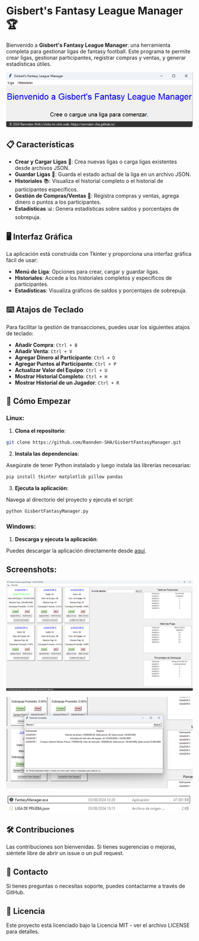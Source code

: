 # Gisbert's Fantasy League Manager 🏆

Bienvenido a **Gisbert's Fantasy League Manager**: una herramienta completa para gestionar ligas de fantasy football. Este programa te permite crear ligas, gestionar participantes, registrar compras y ventas, y generar estadísticas útiles.

![INTRO](https://github.com/Rannden-SHA/GisbertFantasyManager/blob/main/Screenshots/Intro_screen.png)

## 📋 Características

- **Crear y Cargar Ligas** 🏈: Crea nuevas ligas o carga ligas existentes desde archivos JSON.
- **Guardar Ligas** 💾: Guarda el estado actual de la liga en un archivo JSON.
- **Historiales** 📚: Visualiza el historial completo o el historial de participantes específicos.
- **Gestión de Compras/Ventas** 💸: Registra compras y ventas, agrega dinero o puntos a los participantes.
- **Estadísticas** 📊: Genera estadísticas sobre saldos y porcentajes de sobrepuja.

## 🖥️ Interfaz Gráfica

La aplicación está construida con Tkinter y proporciona una interfaz gráfica fácil de usar:

- **Menú de Liga**: Opciones para crear, cargar y guardar ligas.
- **Historiales**: Accede a los historiales completos y específicos de participantes.
- **Estadísticas**: Visualiza gráficos de saldos y porcentajes de sobrepuja.

## ⌨️ Atajos de Teclado

Para facilitar la gestión de transacciones, puedes usar los siguientes atajos de teclado:

- **Añadir Compra**: `Ctrl + B`
- **Añadir Venta**: `Ctrl + V`
- **Agregar Dinero al Participante**: `Ctrl + D`
- **Agregar Puntos al Participante**: `Ctrl + P`
- **Actualizar Valor del Equipo**: `Ctrl + U`
- **Mostrar Historial Completo**: `Ctrl + H`
- **Mostrar Historial de un Jugador**: `Ctrl + R`

## 🚀 Cómo Empezar

### Linux:

   1. **Clona el repositorio**:

   ```bash
   git clone https://github.com/Rannden-SHA/GisbertFantasyManager.git
   ```
   2. **Instala las dependencias**:

  Asegúrate de tener Python instalado y luego instala las librerías necesarias:

   ```bash
   pip install tkinter matplotlib pillow pandas
   ```
   3. **Ejecuta la aplicación**:

   Navega al directorio del proyecto y ejecuta el script:

   ```bash
   python GisbertFantasyManager.py
   ```

### Windows:

1. **Descarga y ejecuta la aplicación**:

Puedes descargar la aplicación directamente desde [aquí](https://www.dropbox.com/scl/fi/6zbkymfteteaxcfspws1i/GisbertFantasyManager.exe?rlkey=7wsfvv4mxj8k6nf8h9zjfokth&st=97nliqfs&dl=0).

## Screenshots:

![MAIN](https://github.com/Rannden-SHA/GisbertFantasyManager/blob/main/Screenshots/Main_Screen.png)

![HISTORY](https://github.com/Rannden-SHA/GisbertFantasyManager/blob/main/Screenshots/Historial_Screen.png)

![FILES](https://github.com/Rannden-SHA/GisbertFantasyManager/blob/main/Screenshots/Archivos_Screen.png)

## 🛠️ Contribuciones

Las contribuciones son bienvenidas. Si tienes sugerencias o mejoras, siéntete libre de abrir un issue o un pull request.

## 💬 Contacto

Si tienes preguntas o necesitas soporte, puedes contactarme a través de GitHub.

## 📝 Licencia

Este proyecto está licenciado bajo la Licencia MIT - ver el archivo LICENSE para detalles.
